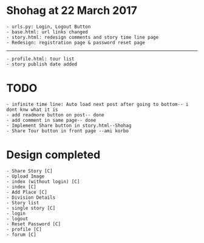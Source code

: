 # Shohag at 22 March 2017
    - urls.py: Login, Logout Button
    - base.html: url links changed
    - story.html: redesign comments and story time line page
    - Redesign: registration page & password reset page
 -----------------------------------------------------------------
    - profile.html: tour list
    - story publish date added
    
    
    
# TODO
    - infinite time line: Auto load next post after going to bottom-- i dont knw what it is
    - add readmore button on post-- done
    - add comment in same page-- done
    - Implement Share button in story.html--Shohag
    - Share Tour button in front page --ami korbo
    
    
# Design completed
    - Share Story [C]
    - Upload Image
    - index (without login) [C]
    - index [C]
    - Add Place [C]
    - Division Details
    - Story list
    - single story [C]
    - login
    - logout
    - Reset Password [C]
    - profile [C]
    - forum [C]